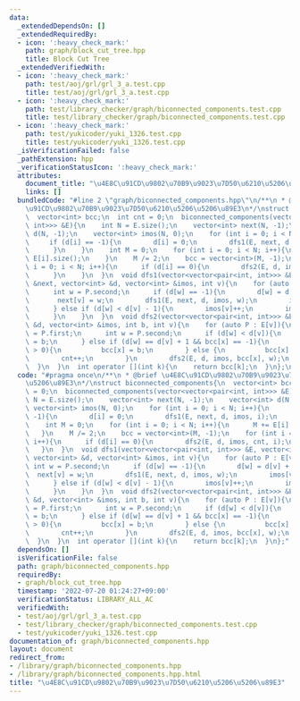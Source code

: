 ```yaml
---
data:
  _extendedDependsOn: []
  _extendedRequiredBy:
  - icon: ':heavy_check_mark:'
    path: graph/block_cut_tree.hpp
    title: Block Cut Tree
  _extendedVerifiedWith:
  - icon: ':heavy_check_mark:'
    path: test/aoj/grl/grl_3_a.test.cpp
    title: test/aoj/grl/grl_3_a.test.cpp
  - icon: ':heavy_check_mark:'
    path: test/library_checker/graph/biconnected_components.test.cpp
    title: test/library_checker/graph/biconnected_components.test.cpp
  - icon: ':heavy_check_mark:'
    path: test/yukicoder/yuki_1326.test.cpp
    title: test/yukicoder/yuki_1326.test.cpp
  _isVerificationFailed: false
  _pathExtension: hpp
  _verificationStatusIcon: ':heavy_check_mark:'
  attributes:
    document_title: "\u4E8C\u91CD\u9802\u70B9\u9023\u7D50\u6210\u5206\u5206\u89E3"
    links: []
  bundledCode: "#line 2 \"graph/biconnected_components.hpp\"\n/**\n * @brief \u4E8C\
    \u91CD\u9802\u70B9\u9023\u7D50\u6210\u5206\u5206\u89E3\n*/\nstruct biconnected_components{\n\
    \  vector<int> bcc;\n  int cnt = 0;\n  biconnected_components(vector<vector<pair<int,\
    \ int>>> &E){\n    int N = E.size();\n    vector<int> next(N, -1);\n    vector<int>\
    \ d(N, -1);\n    vector<int> imos(N, 0);\n    for (int i = 0; i < N; i++){\n \
    \     if (d[i] == -1){\n        d[i] = 0;\n        dfs1(E, next, d, imos, i);\n\
    \      }\n    }\n    int M = 0;\n    for (int i = 0; i < N; i++){\n      M +=\
    \ E[i].size();\n    }\n    M /= 2;\n    bcc = vector<int>(M, -1);\n    for (int\
    \ i = 0; i < N; i++){\n      if (d[i] == 0){\n        dfs2(E, d, imos, cnt, i);\n\
    \      }\n    }\n  }\n  void dfs1(vector<vector<pair<int, int>>> &E, vector<int>\
    \ &next, vector<int> &d, vector<int> &imos, int v){\n    for (auto P : E[v]){\n\
    \      int w = P.second;\n      if (d[w] == -1){\n        d[w] = d[v] + 1;\n \
    \       next[v] = w;\n        dfs1(E, next, d, imos, w);\n        imos[v] += imos[w];\n\
    \      } else if (d[w] < d[v] - 1){\n        imos[v]++;\n        imos[next[w]]--;\n\
    \      }\n    }\n  }\n  void dfs2(vector<vector<pair<int, int>>> &E, vector<int>\
    \ &d, vector<int> &imos, int b, int v){\n    for (auto P : E[v]){\n      int x\
    \ = P.first;\n      int w = P.second;\n      if (d[w] < d[v]){\n        bcc[x]\
    \ = b;\n      } else if (d[w] == d[v] + 1 && bcc[x] == -1){\n        if (imos[w]\
    \ > 0){\n          bcc[x] = b;\n        } else {\n          bcc[x] = cnt;\n  \
    \        cnt++;\n        }\n        dfs2(E, d, imos, bcc[x], w);\n      }\n  \
    \  }\n  }\n  int operator [](int k){\n    return bcc[k];\n  }\n};\n"
  code: "#pragma once\n/**\n * @brief \u4E8C\u91CD\u9802\u70B9\u9023\u7D50\u6210\u5206\
    \u5206\u89E3\n*/\nstruct biconnected_components{\n  vector<int> bcc;\n  int cnt\
    \ = 0;\n  biconnected_components(vector<vector<pair<int, int>>> &E){\n    int\
    \ N = E.size();\n    vector<int> next(N, -1);\n    vector<int> d(N, -1);\n   \
    \ vector<int> imos(N, 0);\n    for (int i = 0; i < N; i++){\n      if (d[i] ==\
    \ -1){\n        d[i] = 0;\n        dfs1(E, next, d, imos, i);\n      }\n    }\n\
    \    int M = 0;\n    for (int i = 0; i < N; i++){\n      M += E[i].size();\n \
    \   }\n    M /= 2;\n    bcc = vector<int>(M, -1);\n    for (int i = 0; i < N;\
    \ i++){\n      if (d[i] == 0){\n        dfs2(E, d, imos, cnt, i);\n      }\n \
    \   }\n  }\n  void dfs1(vector<vector<pair<int, int>>> &E, vector<int> &next,\
    \ vector<int> &d, vector<int> &imos, int v){\n    for (auto P : E[v]){\n     \
    \ int w = P.second;\n      if (d[w] == -1){\n        d[w] = d[v] + 1;\n      \
    \  next[v] = w;\n        dfs1(E, next, d, imos, w);\n        imos[v] += imos[w];\n\
    \      } else if (d[w] < d[v] - 1){\n        imos[v]++;\n        imos[next[w]]--;\n\
    \      }\n    }\n  }\n  void dfs2(vector<vector<pair<int, int>>> &E, vector<int>\
    \ &d, vector<int> &imos, int b, int v){\n    for (auto P : E[v]){\n      int x\
    \ = P.first;\n      int w = P.second;\n      if (d[w] < d[v]){\n        bcc[x]\
    \ = b;\n      } else if (d[w] == d[v] + 1 && bcc[x] == -1){\n        if (imos[w]\
    \ > 0){\n          bcc[x] = b;\n        } else {\n          bcc[x] = cnt;\n  \
    \        cnt++;\n        }\n        dfs2(E, d, imos, bcc[x], w);\n      }\n  \
    \  }\n  }\n  int operator [](int k){\n    return bcc[k];\n  }\n};"
  dependsOn: []
  isVerificationFile: false
  path: graph/biconnected_components.hpp
  requiredBy:
  - graph/block_cut_tree.hpp
  timestamp: '2022-07-20 01:24:27+09:00'
  verificationStatus: LIBRARY_ALL_AC
  verifiedWith:
  - test/aoj/grl/grl_3_a.test.cpp
  - test/library_checker/graph/biconnected_components.test.cpp
  - test/yukicoder/yuki_1326.test.cpp
documentation_of: graph/biconnected_components.hpp
layout: document
redirect_from:
- /library/graph/biconnected_components.hpp
- /library/graph/biconnected_components.hpp.html
title: "\u4E8C\u91CD\u9802\u70B9\u9023\u7D50\u6210\u5206\u5206\u89E3"
---
```


